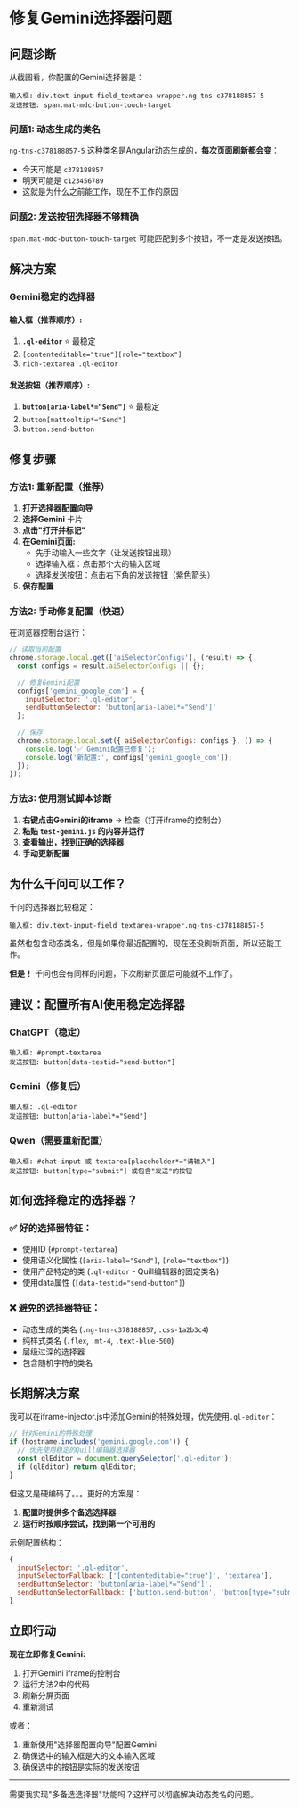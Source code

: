# 修复Gemini选择器问题

## 问题诊断

从截图看，你配置的Gemini选择器是：
```
输入框: div.text-input-field_textarea-wrapper.ng-tns-c378188857-5
发送按钮: span.mat-mdc-button-touch-target
```

### 问题1: 动态生成的类名
`ng-tns-c378188857-5` 这种类名是Angular动态生成的，**每次页面刷新都会变**：
- 今天可能是 `c378188857`
- 明天可能是 `c123456789`
- 这就是为什么之前能工作，现在不工作的原因

### 问题2: 发送按钮选择器不够精确
`span.mat-mdc-button-touch-target` 可能匹配到多个按钮，不一定是发送按钮。

## 解决方案

### Gemini稳定的选择器

#### 输入框（推荐顺序）:
1. **`.ql-editor`** ⭐ 最稳定
2. `[contenteditable="true"][role="textbox"]`
3. `rich-textarea .ql-editor`

#### 发送按钮（推荐顺序）:
1. **`button[aria-label*="Send"]`** ⭐ 最稳定
2. `button[mattooltip*="Send"]`
3. `button.send-button`

## 修复步骤

### 方法1: 重新配置（推荐）

1. **打开选择器配置向导**
2. **选择Gemini** 卡片
3. **点击"打开并标记"**
4. **在Gemini页面:**
   - 先手动输入一些文字（让发送按钮出现）
   - 选择输入框：点击那个大的输入区域
   - 选择发送按钮：点击右下角的发送按钮（紫色箭头）
5. **保存配置**

### 方法2: 手动修复配置（快速）

在浏览器控制台运行：
```javascript
// 读取当前配置
chrome.storage.local.get(['aiSelectorConfigs'], (result) => {
  const configs = result.aiSelectorConfigs || {};
  
  // 修复Gemini配置
  configs['gemini_google_com'] = {
    inputSelector: '.ql-editor',
    sendButtonSelector: 'button[aria-label*="Send"]'
  };
  
  // 保存
  chrome.storage.local.set({ aiSelectorConfigs: configs }, () => {
    console.log('✅ Gemini配置已修复');
    console.log('新配置:', configs['gemini_google_com']);
  });
});
```

### 方法3: 使用测试脚本诊断

1. **右键点击Gemini的iframe** → 检查（打开iframe的控制台）
2. **粘贴 `test-gemini.js` 的内容并运行**
3. **查看输出，找到正确的选择器**
4. **手动更新配置**

## 为什么千问可以工作？

千问的选择器比较稳定：
```
输入框: div.text-input-field_textarea-wrapper.ng-tns-c378188857-5
```

虽然也包含动态类名，但是如果你最近配置的，现在还没刷新页面，所以还能工作。

**但是！** 千问也会有同样的问题，下次刷新页面后可能就不工作了。

## 建议：配置所有AI使用稳定选择器

### ChatGPT（稳定）
```
输入框: #prompt-textarea
发送按钮: button[data-testid="send-button"]
```

### Gemini（修复后）
```
输入框: .ql-editor
发送按钮: button[aria-label*="Send"]
```

### Qwen（需要重新配置）
```
输入框: #chat-input 或 textarea[placeholder*="请输入"]
发送按钮: button[type="submit"] 或包含"发送"的按钮
```

## 如何选择稳定的选择器？

### ✅ 好的选择器特征：
- 使用ID (`#prompt-textarea`)
- 使用语义化属性 (`[aria-label="Send"]`, `[role="textbox"]`)
- 使用产品特定的类 (`.ql-editor` - Quill编辑器的固定类名)
- 使用data属性 (`[data-testid="send-button"]`)

### ❌ 避免的选择器特征：
- 动态生成的类名 (`.ng-tns-c378188857`, `.css-1a2b3c4`)
- 纯样式类名 (`.flex`, `.mt-4`, `.text-blue-500`)
- 层级过深的选择器
- 包含随机字符的类名

## 长期解决方案

我可以在iframe-injector.js中添加Gemini的特殊处理，优先使用`.ql-editor`：

```javascript
// 针对Gemini的特殊处理
if (hostname.includes('gemini.google.com')) {
  // 优先使用稳定的Quill编辑器选择器
  const qlEditor = document.querySelector('.ql-editor');
  if (qlEditor) return qlEditor;
}
```

但这又是硬编码了。。。更好的方案是：

1. **配置时提供多个备选选择器**
2. **运行时按顺序尝试，找到第一个可用的**

示例配置结构：
```javascript
{
  inputSelector: '.ql-editor',
  inputSelectorFallback: ['[contenteditable="true"]', 'textarea'],
  sendButtonSelector: 'button[aria-label*="Send"]',
  sendButtonSelectorFallback: ['button.send-button', 'button[type="submit"]']
}
```

## 立即行动

**现在立即修复Gemini:**

1. 打开Gemini iframe的控制台
2. 运行方法2中的代码
3. 刷新分屏页面
4. 重新测试

或者：

1. 重新使用"选择器配置向导"配置Gemini
2. 确保选中的输入框是大的文本输入区域
3. 确保选中的按钮是实际的发送按钮

---

需要我实现"多备选选择器"功能吗？这样可以彻底解决动态类名的问题。

